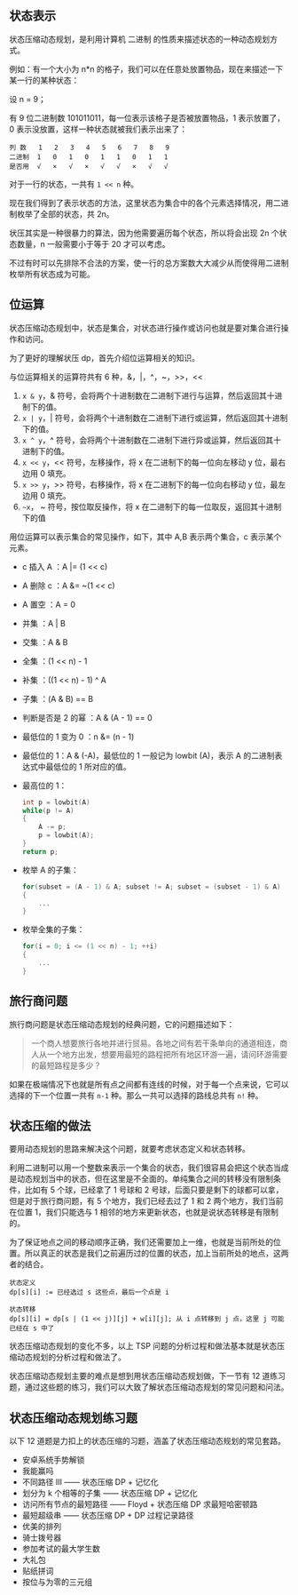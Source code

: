 ## 状态表示

状态压缩动态规划，是利用计算机 二进制 的性质来描述状态的一种动态规划方式。

例如：有一个大小为 n*n 的格子，我们可以在任意处放置物品，现在来描述一下某一行的某种状态：

设 n = 9；

有 9 位二进制数 101011011，每一位表示该格子是否被放置物品，1 表示放置了，0 表示没放置，这样一种状态就被我们表示出来了：

```
列 数   1   2   3   4   5   6   7   8   9
二进制  1   0   1   0   1   1   0   1   1
是否用  √   ×   √   ×   √   √   ×   √   √
```

对于一行的状态，一共有 `1 << n` 种。

现在我们得到了表示状态的方法，这里状态为集合中的各个元素选择情况，用二进制枚举了全部的状态，共 2n。

状压其实是一种很暴力的算法，因为他需要遍历每个状态，所以将会出现 2n 个状态数量，n 一般需要小于等于 20 才可以考虑。

不过有时可以先排除不合法的方案，使一行的总方案数大大减少从而使得用二进制枚举所有状态成为可能。

## 位运算

状态压缩动态规划中，状态是集合，对状态进行操作或访问也就是要对集合进行操作和访问。

为了更好的理解状压 dp，首先介绍位运算相关的知识。

与位运算相关的运算符共有 6 种，&，|，^，~，>>，<<

1. `x & y`，& 符号，会将两个十进制数在二进制下进行与运算，然后返回其十进制下的值。
2. `x | y`，| 符号，会将两个十进制数在二进制下进行或运算，然后返回其十进制下的值。
3. `x ^ y`，^ 符号，会将两个十进制数在二进制下进行异或运算，然后返回其十进制下的值。
4. `x << y`，<< 符号，左移操作，将 x 在二进制下的每一位向左移动 y 位，最右边用 0 填充。
5. `x >> y`，\>> 符号，右移操作，将 x 在二进制下的每一位向右移动 y 位，最左边用 0 填充。
6. `~x`， ~ 符号，按位取反操作，将 x 在二进制下的每一位取反，返回其十进制下的值

用位运算可以表示集合的常见操作，如下，其中 A,B 表示两个集合，c 表示某个元素。

- c 插入 A ：A |= (1 << c)

- A 删除 c ：A &= ~(1 << c)

- A 置空 ：A = 0

- 并集 ：A | B

- 交集 ：A & B

- 全集 ：(1 << n) - 1

- 补集 ：((1 << n) - 1) ^ A

- 子集 ：(A & B) == B

- 判断是否是 2 的幂 ：A & (A - 1) == 0

- 最低位的 1 变为 0 ：n &= (n - 1)

- 最低位的 1：A & (-A)，最低位的 1 一般记为 lowbit (A)，表示 A 的二进制表达式中最低位的 1 所对应的值。

- 最高位的 1：

  

  ```cpp
  int p = lowbit(A)
  while(p != A)
  {
      A -= p;
      p = lowbit(A);
  }
  return p;
  ```

  

- 枚举 A 的子集：

  

  ```cpp
  for(subset = (A - 1) & A; subset != A; subset = (subset - 1) & A)
  {
      ...
  }
  ```

  

- 枚举全集的子集：

  

  ```cpp
  for(i = 0; i <= (1 << n) - 1; ++i)
  {
      ...
  }
  ```

  

## 旅行商问题

旅行商问题是状态压缩动态规划的经典问题，它的问题描述如下：

> 一个商人想要旅行各地并进行贸易。各地之间有若干条单向的通道相连，商人从一个地方出发，想要用最短的路程把所有地区环游一遍，请问环游需要的最短路程是多少？

如果在极端情况下也就是所有点之间都有连线的时候，对于每一个点来说，它可以选择的下一个位置一共有 `n-1` 种。那么一共可以选择的路线总共有 `n!` 种。

## 状态压缩的做法

要用动态规划的思路来解决这个问题，就要考虑状态定义和状态转移。

利用二进制可以用一个整数来表示一个集合的状态，我们很容易会把这个状态当成是动态规划当中的状态，但在这里是不全面的。单纯集合之间的转移没有限制条件，比如有 5 个球，已经拿了 1 号球和 2 号球，后面只要是剩下的球都可以拿，但是对于旅行商问题，有 5 个地方，我们已经去过了 1 和 2 两个地方，我们当前在位置 1，我们只能选与 1 相邻的地方来更新状态，也就是说状态转移是有限制的。

为了保证地点之间的移动顺序正确，我们还需要加上一维，也就是当前所处的位置。所以真正的状态是我们之前遍历过的位置的状态，加上当前所处的地点，这两者的结合。

```
状态定义
dp[s][i] := 已经选过 s 这些点，最后一个点是 i

状态转移
dp[s][i] = dp[s | (1 << j)][j] + w[i][j]; 从 i 点转移到 j 点，这里 j 可能已经在 s 中了
```

状态压缩动态规划的变化不多，以上 TSP 问题的分析过程和做法基本就是状态压缩动态规划的分析过程和做法了。

状态压缩动态规划主要的难点是想到用状态压缩动态规划做，下一节有 12 道练习题，通过这些题的练习，我们可以大致了解状态压缩动态规划的常见问题和问法。

## 状态压缩动态规划练习题

以下 12 道题是力扣上的状态压缩的习题，涵盖了状态压缩动态规划的常见套路。

- 安卓系统手势解锁
- 我能赢吗
- 不同路径 III —— 状态压缩 DP + 记忆化
- 划分为 k 个相等的子集 —— 状态压缩 DP + 记忆化
- 访问所有节点的最短路径 —— Floyd + 状态压缩 DP 求最短哈密顿路
- 最短超级串 —— 状态压缩 DP + DP 过程记录路径
- 优美的排列
- 骑士拨号器
- 参加考试的最大学生数
- 大礼包
- 贴纸拼词
- 按位与为零的三元组